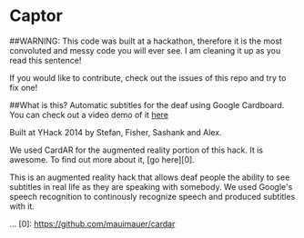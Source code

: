 # Captor

##WARNING: This code was built at a hackathon, therefore it is the most convoluted and messy code you will ever see. I am cleaning it up as you read this sentence! 

If you would like to contribute, check out the issues of this repo and try to fix one!

##What is this?
  Automatic subtitles for the deaf using Google Cardboard. You can check out a video demo of it [here](https://www.youtube.com/watch?v=7iE2NuSeD9c)

Built at YHack 2014 by Stefan, Fisher, Sashank and Alex.

We used CardAR for the augmented reality portion of this hack. It is awesome. To find out more about it, [go here][0]. 

This is an augmented reality hack that allows deaf people the ability to see subtitles in real life as they are speaking with somebody. We used Google's speech recognition to continously recognize speech and produced subtitles with it.


...
[0]: https://github.com/mauimauer/cardar
